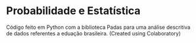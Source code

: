 # Probabilidade e Estatística
Código feito em Python com a biblioteca Padas para uma análise descritiva de dados referentes a eduação brasileira. (Created using Colaboratory)
